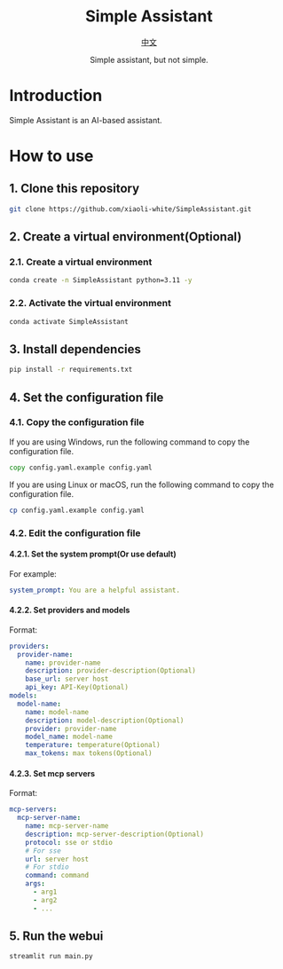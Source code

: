 <h1 align="center">
Simple Assistant
</h1>

<p align="center">
  <a href="./docs/README_ZH.md">中文</a>
</p>

<p align="center">
Simple assistant, but not simple.
</p>

# Introduction

Simple Assistant is an AI-based assistant.

# How to use

## 1. Clone this repository

```bash
git clone https://github.com/xiaoli-white/SimpleAssistant.git
```

## 2. Create a virtual environment(Optional)

### 2.1. Create a virtual environment

```bash
conda create -n SimpleAssistant python=3.11 -y
```

### 2.2. Activate the virtual environment

```bash
conda activate SimpleAssistant
```

## 3. Install dependencies

```bash
pip install -r requirements.txt
```

## 4. Set the configuration file

### 4.1. Copy the configuration file

If you are using Windows, run the following command to copy the configuration file.

```bat
copy config.yaml.example config.yaml
```

If you are using Linux or macOS, run the following command to copy the configuration file.

```bash
cp config.yaml.example config.yaml
```

### 4.2. Edit the configuration file

#### 4.2.1. Set the system prompt(Or use default)

For example:

```yaml
system_prompt: You are a helpful assistant.
```

#### 4.2.2. Set providers and models

Format:

```yaml
providers:
  provider-name:
    name: provider-name
    description: provider-description(Optional)
    base_url: server host
    api_key: API-Key(Optional)
models:
  model-name:
    name: model-name
    description: model-description(Optional)
    provider: provider-name
    model_name: model-name
    temperature: temperature(Optional)
    max_tokens: max tokens(Optional)
```

#### 4.2.3. Set mcp servers

Format:

```yaml
mcp-servers:
  mcp-server-name:
    name: mcp-server-name
    description: mcp-server-description(Optional)
    protocol: sse or stdio
    # For sse
    url: server host
    # For stdio
    command: command
    args:
      - arg1
      - arg2
      - ...
```

## 5. Run the webui

```bash
streamlit run main.py
```